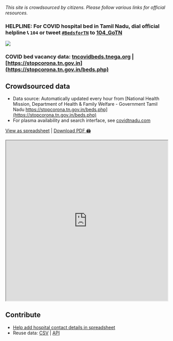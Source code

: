 _This site is crowdsourced by citizens. Please follow various links for official resources._

### HELPLINE: For COVID hospital bed in Tamil Nadu, dial official helpline 📞 `104` or tweet [`#BedsforTN`](https://twitter.com/hashtag/BedsForTN?src=hashtag_click&f=live) to [104_GoTN](https://twitter.com/104_GoTN)

![](https://pbs.twimg.com/profile_banners/1387427581847171076/1619762977/1500x500)

### COVID bed vacancy data: [tncovidbeds.tnega.org](https://tncovidbeds.tnega.org) | [https://stopcorona.tn.gov.in](https://stopcorona.tn.gov.in/beds.php)

## Crowdsourced data

- Data source: Automatically updated every hour from [National Health Mission, Department of Health & Family Welfare - Government Tamil Nadu https://stopcorona.tn.gov.in/beds.php](https://stopcorona.tn.gov.in/beds.php)
- For plasma availability and search interface, see [covidtnadu.com](https://covidtnadu.com)

[View as spreadsheet](https://docs.google.com/spreadsheets/d/1t75_AfDuf46_aK6RwqUwZGpZV4dv9y0SWaI9pnJRAco/edit#gid=2141296668) | [Download PDF 🖨️](https://docs.google.com/spreadsheets/d/e/2PACX-1vTijQm1kyk2SYrUIucn90qsmhc-y1GuYxiOUBgLZeh1B49bYZ0YYIcrGCO28sAQff_8HCSOA-Z7SV8L/pub?gid=2141296668&single=true&output=pdf)

<iframe src="https://docs.google.com/spreadsheets/d/e/2PACX-1vTijQm1kyk2SYrUIucn90qsmhc-y1GuYxiOUBgLZeh1B49bYZ0YYIcrGCO28sAQff_8HCSOA-Z7SV8L/pubhtml?widget=true&amp;headers=false" style="width: 100%;height: 500px;"></iframe>

## Contribute

- [Help add hospital contact details in spreadsheet](https://docs.google.com/spreadsheets/d/1t75_AfDuf46_aK6RwqUwZGpZV4dv9y0SWaI9pnJRAco/edit#gid=2141296668&fvid=1083181629)
- Reuse data: [CSV](https://github.com/stopcoronatn/stopcoronatn.github.io/blob/main/data/beds.csv) | [API](https://raw.githack.com/stopcoronatn/stopcoronatn.github.io/main/data/beds.csv)



<!-- Global site tag (gtag.js) - Google Analytics -->
<script async src="https://www.googletagmanager.com/gtag/js?id=G-KHPFGREVD9"></script>
<script>
  window.dataLayer = window.dataLayer || [];
  function gtag(){dataLayer.push(arguments);}
  gtag('js', new Date());

  gtag('config', 'G-KHPFGREVD9');
</script>
